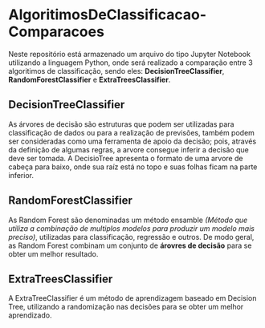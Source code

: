 # AlgoritimosDeClassificacao-Comparacoes
Neste repositório está armazenado um arquivo do tipo Jupyter Notebook utilizando a linguagem Python, onde será realizado a comparação entre 3 algoritimos de classificação, sendo eles: **DecisionTreeClassifier**, **RandomForestClassifier** e **ExtraTreesClassifier**.

## DecisionTreeClassifier
As árvores de decisão são estruturas que podem ser utilizadas para classificação de dados ou para a realização de previsões, também podem ser consideradas como uma ferramenta de apoio da decisão; pois, através da definição de algumas regras, a arvore consegue inferir a decisão que deve ser tomada. A DecisioTree apresenta o formato de uma arvore de cabeça para baixo, onde sua raíz está no topo e suas folhas ficam na parte inferior.


## RandomForestClassifier
  As Random Forest são denominadas um método ensamble *(Método que utiliza a combinação de multiplos modelos para produzir um modelo mais preciso)*, utilizadas para classificação, regressão e outros. De modo geral, as Random Forest combinam um conjunto de **árovres de decisão** para se obter um melhor resultado.
  
  
## ExtraTreesClassifier
A ExtraTreeClassifier é um método de aprendizagem baseado em Decision Tree, utilizando a randomização nas decisões para se obter um melhor aprendizado.
